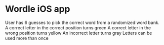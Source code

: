 # Wordle iOS app

User has 6 guesses to pick the correct word from a randomized word bank.
A correct letter in the correct position turns green
A correct letter in the wrong position turns yellow
An incorrect letter turns gray
Letters can be used more than once
